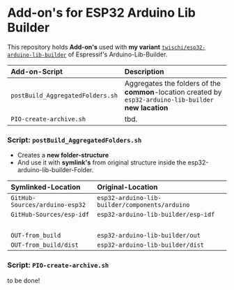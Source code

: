# Add-on's for ESP32 Arduino Lib Builder

This repository holds **Add-on's** used with **my variant** [`twischi/esp32-arduino-lib-builder`](https://github.com/twischi/esp32-arduino-lib-builder) of Espressif's Arduino-Lib-Builder.

| Add-on-Script  | Description &nbsp;&nbsp;|
|:------------ | :--------------------------------------------------|
| ```postBuild_AggregatedFolders.sh``` | Aggregates the folders of the **common**-location created by ```esp32-arduino-lib-builder``` **new lacation** |
| ```PIO-create-archive.sh``` | tbd.|

### Script: `postBuild_AggregatedFolders.sh`

- Creates a **new folder-structure**
- And use it with  **symlink's** from original structure inside the esp32-arduino-lib-builder-Folder.

| Symlinked-Location | Original-Location|  
|:------------ | :--------------------------------------------------|
|`GitHub-Sources/arduino-esp32`| `esp32-arduino-lib-builder/components/arduino` |
|`GitHub-Sources/esp-idf`| `esp32-arduino-lib-builder/esp-idf` |
| &nbsp; | &nbsp; |
|`OUT-from_build`| `esp32-arduino-lib-builder/out` |
|`OUT-from_build/dist`| `esp32-arduino-lib-builder/dist` |

### Script: `PIO-create-archive.sh`

to be done!